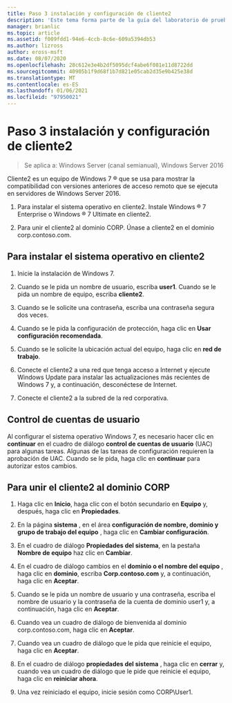 ```yaml
---
title: Paso 3 instalación y configuración de cliente2
description: 'Este tema forma parte de la guía del laboratorio de pruebas: demostración de una implementación multisitio de DirectAccess para Windows Server 2016'
manager: brianlic
ms.topic: article
ms.assetid: f009fdd1-94e6-4ccb-8c6e-609a5394db53
ms.author: lizross
author: eross-msft
ms.date: 08/07/2020
ms.openlocfilehash: 28c612e3e4b2df5095dcf4abe6f081e11d8722dd
ms.sourcegitcommit: 40905b1f9d68f1b7d821e05cab2d35e9b425e38d
ms.translationtype: MT
ms.contentlocale: es-ES
ms.lasthandoff: 01/06/2021
ms.locfileid: "97950021"
---
```

# <a name="step-3-install-and-configure-client2"></a>Paso 3 instalación y configuración de cliente2

>Se aplica a: Windows Server (canal semianual), Windows Server 2016

Cliente2 es un equipo de Windows 7 &reg;  que se usa para mostrar la compatibilidad con versiones anteriores de acceso remoto que se ejecuta en servidores de Windows Server 2016.

1. Para instalar el sistema operativo en cliente2. Instale Windows &reg; 7 Enterprise o Windows &reg; 7 Ultimate en cliente2.

2. Para unir el cliente2 al dominio CORP. Únase a cliente2 en el dominio corp.contoso.com.

## <a name="to-install-the-operating-system-on-client2"></a>Para instalar el sistema operativo en cliente2

1.  Inicie la instalación de Windows 7.

2.  Cuando se le pida un nombre de usuario, escriba **user1**. Cuando se le pida un nombre de equipo, escriba **cliente2**.

3.  Cuando se le solicite una contraseña, escriba una contraseña segura dos veces.

4.  Cuando se le pida la configuración de protección, haga clic en **Usar configuración recomendada**.

5.  Cuando se le solicite la ubicación actual del equipo, haga clic en **red de trabajo**.

6.  Conecte el cliente2 a una red que tenga acceso a Internet y ejecute Windows Update para instalar las actualizaciones más recientes de Windows 7 y, a continuación, desconéctese de Internet.

7.  Conecte el cliente2 a la subred de la red corporativa.

## <a name="user-account-control"></a>Control de cuentas de usuario
Al configurar el sistema operativo Windows 7, es necesario hacer clic en **continuar** en el cuadro de diálogo **control de cuentas de usuario** (UAC) para algunas tareas. Algunas de las tareas de configuración requieren la aprobación de UAC. Cuando se le pida, haga clic en **continuar** para autorizar estos cambios.

## <a name="to-join-client2-to-the-corp-domain"></a>Para unir el cliente2 al dominio CORP

1.  Haga clic en **Inicio**, haga clic con el botón secundario en **Equipo** y, después, haga clic en **Propiedades**.

2.  En la página **sistema** , en el área **configuración de nombre, dominio y grupo de trabajo del equipo** , haga clic en **Cambiar configuración**.

3.  En el cuadro de diálogo **Propiedades del sistema**, en la pestaña **Nombre de equipo** haz clic en **Cambiar**.

4.  En el cuadro de diálogo cambios en el **dominio o el nombre del equipo** , haga clic en **dominio**, escriba **Corp.contoso.com** y, a continuación, haga clic en **Aceptar**.

5.  Cuando se le pida un nombre de usuario y una contraseña, escriba el nombre de usuario y la contraseña de la cuenta de dominio user1 y, a continuación, haga clic en **Aceptar**.

6.  Cuando vea un cuadro de diálogo de bienvenida al dominio corp.contoso.com, haga clic en **Aceptar**.

7.  Cuando vea un cuadro de diálogo que le pida que reinicie el equipo, haga clic en **Aceptar**.

8.  En el cuadro de diálogo **propiedades del sistema** , haga clic en **cerrar** y, cuando vea un cuadro de diálogo que le pide que reinicie el equipo, haga clic en **reiniciar ahora**.

9. Una vez reiniciado el equipo, inicie sesión como CORP\User1.
